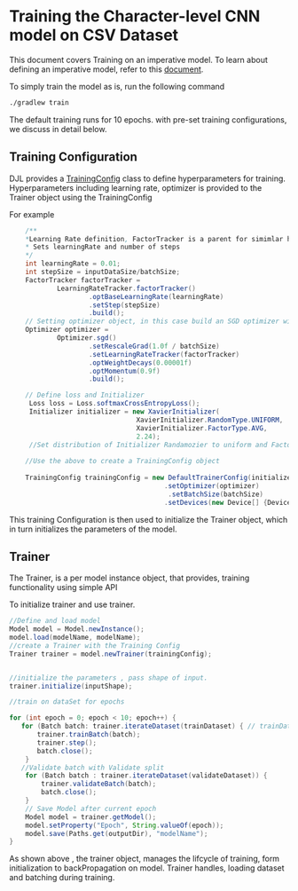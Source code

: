 # Training the Character-level CNN model on CSV Dataset

This document covers Training on an imperative model. To learn about defining an imperative model, refer to this [document](define_model.md).


To simply train the model as is, run the following command 

```bash
./gradlew train
```
The default training runs for 10 epochs. with pre-set training configurations, we discuss in detail below.


## Training Configuration

DJL provides a [TrainingConfig](https://github.com/awslabs/djl) class to define hyperparameters for training. Hyperparameters including learning rate, optimizer is provided to the Trainer object using the TrainingConfig

For example
```java
    /**
    *Learning Rate definition, FactorTracker is a parent for simimlar hyperparameteres
    * Sets learningRate and number of steps
    */
    int learningRate = 0.01;
    int stepSize = inputDataSize/batchSize;
    FactorTracker factorTracker =
            LearningRateTracker.factorTracker()
                    .optBaseLearningRate(learningRate)
                    .setStep(stepSize)
                    .build();
    // Setting optimizer object, in this case build an SGD optimizer with momentum
    Optimizer optimizer =
            Optimizer.sgd()
                    .setRescaleGrad(1.0f / batchSize)
                    .setLearningRateTracker(factorTracker)
                    .optWeightDecays(0.00001f)
                    .optMomentum(0.9f)
                    .build();

    // Define loss and Initializer 
     Loss loss = Loss.softmaxCrossEntropyLoss();
     Initializer initializer = new XavierInitializer(
                                XavierInitializer.RandomType.UNIFORM,
                                XavierInitializer.FactorType.AVG,
                                2.24);
     //Set distribution of Initializer Randamozier to uniform and Factor to be average, with magintude.
     
    //Use the above to create a TrainingConfig object
  
    TrainingConfig trainingConfig = new DefaultTrainerConfig(initializer, loss)
                                       .setOptimizer(optimizer)
                                        .setBatchSize(batchSize)
                                       .setDevices(new Device[] {Device.defaultDevice()});
```
This training Configuration is then used to initialize the Trainer object, which in turn initializes the parameters of the model.

## Trainer 

The Trainer, is a per model instance object, that provides, training functionality using simple API

To initialize trainer and use trainer.

```java
//Define and load model
Model model = Model.newInstance();
model.load(modelName, modelName);
//create a Trainer with the Training Config
Trainer trainer = model.newTrainer(trainingConfig);


//initialize the parameters , pass shape of input.
trainer.initialize(inputShape);

//train on dataSet for epochs

for (int epoch = 0; epoch < 10; epoch++) {
   for (Batch batch: trainer.iterateDataset(trainDataset) { // trainDataset is a Dataset Object, containing TRAIN split
       trainer.trainBatch(batch);
       trainer.step();
       batch.close();
    }
   //Validate batch with Validate split
    for (Batch batch : trainer.iterateDataset(validateDataset)) {
        trainer.validateBatch(batch);
        batch.close();
    }
    // Save Model after current epoch
    Model model = trainer.getModel();
    model.setProperty("Epoch", String.valueOf(epoch));
    model.save(Paths.get(outputDir), "modelName");
}
```

As shown above , the trainer object, manages the lifcycle of training, form initialization to backPropagation on model. Trainer handles, loading dataset and batching during training.